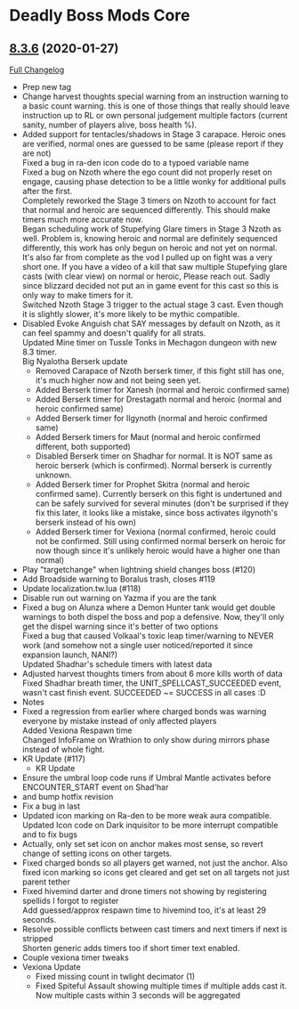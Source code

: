 # Deadly Boss Mods Core

## [8.3.6](https://github.com/DeadlyBossMods/DeadlyBossMods/tree/8.3.6) (2020-01-27)
[Full Changelog](https://github.com/DeadlyBossMods/DeadlyBossMods/compare/8.3.5...8.3.6)

- Prep new tag  
- Change harvest thoughts special warning from an instruction warning to a basic count warning. this is one of those things that really should leave instruction up to RL or own personal judgement multiple factors (current sanity, number of players alive, boss health %).  
- Added support for tentacles/shadows in Stage 3 carapace. Heroic ones are verified, normal ones are guessed to be same (please report if they are not)  
    Fixed a bug in ra-den icon code do to a typoed variable name  
    Fixed a bug on Nzoth where the ego count did not properly reset on engage, causing phase detection to be a little wonky for additional pulls after the first.  
    Completely reworked the Stage 3 timers on Nzoth to account for fact that normal and heroic are sequenced differently. This should make timers much more accurate now.  
    Began scheduling work of Stupefying Glare timers in Stage 3 Nzoth as well. Problem is, knowing heroic and normal are definitely sequenced differently, this work has only begun on heroic and not yet on normal. It's also far from complete as the vod I pulled up on fight was a very short one. If you have a video of a kill that saw multiple Stupefying glare casts (with clear view) on normal or heroic, Please reach out. Sadly since blizzard decided not put an in game event for this cast so this is only way to make timers for it.  
    Switched Nzoth Stage 3 trigger to the actual stage 3 cast. Even though it is slightly slower, it's more likely to be mythic compatible.  
- Disabled Evoke Anguish chat SAY messages by default on Nzoth, as it can feel spammy and doesn't qualify for all strats.  
    Updated Mine timer on Tussle Tonks in Mechagon dungeon with new 8.3 timer.  
    Big Nyalotha Berserk update  
     - Removed Carapace of Nzoth berserk timer, if this fight still has one, it's much higher now and not being seen yet.  
     - Added Berserk timer for Xanesh (normal and heroic confirmed same)  
     - Added Berserk timer for Drestagath normal and heroic (normal and heroic confirmed same)  
     - Added Berserk timer for Ilgynoth (normal and heroic confirmed same)  
     - Added Berserk timers for Maut (normal and heroic confirmed different, both supported)  
     - Disabled Berserk timer on Shadhar for normal. It is NOT same as heroic berserk (which is confirmed). Normal berserk is currently unknown.  
     - Added Berserk timer for Prophet Skitra (normal and heroic confirmed same). Currently berserk on this fight is undertuned and can be safely survived for several minutes (don't be surprised if they fix this later, it looks like a mistake, since boss activates ilgynoth's berserk instead of his own)  
     - Added Berserk timer for Vexiona (normal confirmed, heroic could not be confirmed. Still using confirmed normal berserk on heroic for now though since it's unlikely heroic would have a higher one than normal)  
- Play "targetchange" when lightning shield changes boss (#120)  
- Add Broadside warning to Boralus trash, closes #119  
- Update localization.tw.lua (#118)  
- Disable run out warning on Yazma if you are the tank  
- Fixed a bug on Alunza where a Demon Hunter tank would get double warnings to both dispel the boss and pop a defensive. Now, they'll only get the dispel warning since it's better of two options  
    Fixed a bug that caused Volkaal's toxic leap timer/warning to NEVER work (and somehow not a single user noticed/reported it since expansion launch, NANI?)  
    Updated Shadhar's schedule timers with latest data  
- Adjusted harvest thoughts timers from about 6 more kills worth of data  
    Fixed Shadhar breath timer, the UNIT\_SPELLCAST\_SUCCEEDED event, wasn't cast finish event. SUCCEEDED ~= SUCCESS in all cases :D  
- Notes  
- Fixed a regression from earlier where charged bonds was warning everyone by mistake instead of only affected players  
    Added Vexiona Respawn time  
    Changed InfoFrame on Wrathion to only show during mirrors phase instead of whole fight.  
- KR Update (#117)  
    * KR Update  
- Ensure the umbral loop code runs  if Umbral Mantle activates before ENCOUNTER\_START event on Shad'har  
- and bump hotfix revision  
- Fix a bug in last  
- Updated icon marking on Ra-den to be more weak aura compatible.  
    Updated Icon code on Dark inquisitor to be more interrupt compatible and to fix bugs  
- Actually, only set set icon on anchor makes most sense, so revert change of setting icons on other targets.  
- Fixed charged bonds so all players get warned, not just the anchor. Also fixed icon marking so icons get cleared and get set on all targets not just parent tether  
- Fixed hivemind darter and drone timers not showing by registering spellids I forgot to register  
    Add guessed/approx respawn time to hivemind too, it's at least 29 seconds.  
- Resolve possible conflicts between cast timers and next timers if next is stripped  
    Shorten generic adds timers too if short timer text enabled.  
- Couple vexiona timer tweaks  
- Vexiona Update  
     - Fixed missing count in twlight decimator (1)  
     - Fixed Spiteful Assault showing multiple times if multiple adds cast it. Now multiple casts within 3 seconds will be aggregated  
